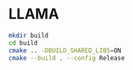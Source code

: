 # LLAMA


```bash
mkdir build
cd build
cmake .. -DBUILD_SHARED_LIBS=ON
cmake --build . --config Release
```